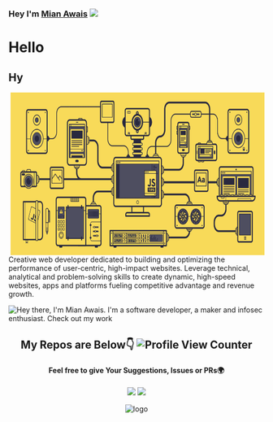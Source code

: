 

### Hey I'm [Mian Awais](https://www.linkedin.com/in/mianawais99/) <img src="https://media.giphy.com/media/hvRJCLFzcasrR4ia7z/giphy.gif" width="25px">

# Hello
## Hy
<img align="right" alt="GIF" src="/javascript.gif" width="500" height="320" />
Creative web developer dedicated to building and optimizing the performance of user-centric, high-impact websites. Leverage technical, analytical and problem-solving skills to create dynamic, high-speed websites, apps and platforms fueling competitive advantage and revenue growth.

![Hey there, I'm Mian Awais. I'm a software developer, a maker and infosec enthusiast. Check out my work](https://github.com/CyrisXD/CyrisXD/raw/master/bio.gif)

<div align="center">

## My Repos are Below👇 ![Profile View Counter](https://komarev.com/ghpvc/?username=mianawais99)

#### Feel free to give Your Suggestions, Issues or PRs🌍
  
<p align="center">
  <img width="49%" src="https://github-readme-stats.vercel.app/api?username=mianawais99&show_icons=true&theme=tokyonight" margin="5px" />
  <img width="49%" src="https://github-readme-streak-stats.herokuapp.com/?user=mianawais99&theme=tokyonight" />
</p>
<center>
<img src="https://github-profile-trophy.vercel.app/?username=mianawais99&theme=flat&column=7&margin-w=10" alt="logo" height="160" align="center" />
</center>

</div>
